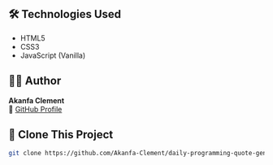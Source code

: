 
## 🛠️ Technologies Used
- HTML5
- CSS3
- JavaScript (Vanilla)

## 👨‍💻 Author
**Akanfa Clement**  
🔗 [GitHub Profile](https://github.com/Akanfa-Clement)

## 📁 Clone This Project

```bash
git clone https://github.com/Akanfa-Clement/daily-programming-quote-generator.git

